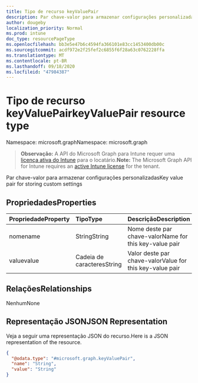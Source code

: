 ```yaml
---
title: Tipo de recurso keyValuePair
description: Par chave-valor para armazenar configurações personalizadas
author: dougeby
localization_priority: Normal
ms.prod: intune
doc_type: resourcePageType
ms.openlocfilehash: bb3e5e47b6c4594fa366101e83cc1453400db00c
ms.sourcegitcommit: acdf972e2f25fef2c6855f6f28a63c0762228ffa
ms.translationtype: MT
ms.contentlocale: pt-BR
ms.lasthandoff: 09/18/2020
ms.locfileid: "47984387"
---
```

# <a name="keyvaluepair-resource-type"></a><span data-ttu-id="b6a33-103">Tipo de recurso keyValuePair</span><span class="sxs-lookup"><span data-stu-id="b6a33-103">keyValuePair resource type</span></span>

<span data-ttu-id="b6a33-104">Namespace: microsoft.graph</span><span class="sxs-lookup"><span data-stu-id="b6a33-104">Namespace: microsoft.graph</span></span>

> <span data-ttu-id="b6a33-105">**Observação:** A API do Microsoft Graph para Intune requer uma [licença ativa do Intune](https://go.microsoft.com/fwlink/?linkid=839381) para o locatário.</span><span class="sxs-lookup"><span data-stu-id="b6a33-105">**Note:** The Microsoft Graph API for Intune requires an [active Intune license](https://go.microsoft.com/fwlink/?linkid=839381) for the tenant.</span></span>

<span data-ttu-id="b6a33-106">Par chave-valor para armazenar configurações personalizadas</span><span class="sxs-lookup"><span data-stu-id="b6a33-106">Key value pair for storing custom settings</span></span>

## <a name="properties"></a><span data-ttu-id="b6a33-107">Propriedades</span><span class="sxs-lookup"><span data-stu-id="b6a33-107">Properties</span></span>
|<span data-ttu-id="b6a33-108">Propriedade</span><span class="sxs-lookup"><span data-stu-id="b6a33-108">Property</span></span>|<span data-ttu-id="b6a33-109">Tipo</span><span class="sxs-lookup"><span data-stu-id="b6a33-109">Type</span></span>|<span data-ttu-id="b6a33-110">Descrição</span><span class="sxs-lookup"><span data-stu-id="b6a33-110">Description</span></span>|
|:---|:---|:---|
|<span data-ttu-id="b6a33-111">nome</span><span class="sxs-lookup"><span data-stu-id="b6a33-111">name</span></span>|<span data-ttu-id="b6a33-112">String</span><span class="sxs-lookup"><span data-stu-id="b6a33-112">String</span></span>|<span data-ttu-id="b6a33-113">Nome deste par chave-valor</span><span class="sxs-lookup"><span data-stu-id="b6a33-113">Name for this key-value pair</span></span>|
|<span data-ttu-id="b6a33-114">value</span><span class="sxs-lookup"><span data-stu-id="b6a33-114">value</span></span>|<span data-ttu-id="b6a33-115">Cadeia de caracteres</span><span class="sxs-lookup"><span data-stu-id="b6a33-115">String</span></span>|<span data-ttu-id="b6a33-116">Valor deste par chave-valor</span><span class="sxs-lookup"><span data-stu-id="b6a33-116">Value for this key-value pair</span></span>|

## <a name="relationships"></a><span data-ttu-id="b6a33-117">Relações</span><span class="sxs-lookup"><span data-stu-id="b6a33-117">Relationships</span></span>
<span data-ttu-id="b6a33-118">Nenhum</span><span class="sxs-lookup"><span data-stu-id="b6a33-118">None</span></span>

## <a name="json-representation"></a><span data-ttu-id="b6a33-119">Representação JSON</span><span class="sxs-lookup"><span data-stu-id="b6a33-119">JSON Representation</span></span>
<span data-ttu-id="b6a33-120">Veja a seguir uma representação JSON do recurso.</span><span class="sxs-lookup"><span data-stu-id="b6a33-120">Here is a JSON representation of the resource.</span></span>
<!-- {
  "blockType": "resource",
  "@odata.type": "microsoft.graph.keyValuePair"
}
-->
``` json
{
  "@odata.type": "#microsoft.graph.keyValuePair",
  "name": "String",
  "value": "String"
}
```









